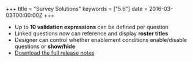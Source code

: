 +++
title = "Survey Solutions"
keywords = ["5.6"]
date = 2016-03-03T00:00:00Z
+++

-   Up to **10 validation expressions** can be defined per question
-   Linked questions now can reference and display **roster titles**
-   Designer can control whether enablement conditions enable/disable
    questions or **show/hide**
-   [Download the full release notes](/release-notes/rest/ReleaseLetter13.pdf)